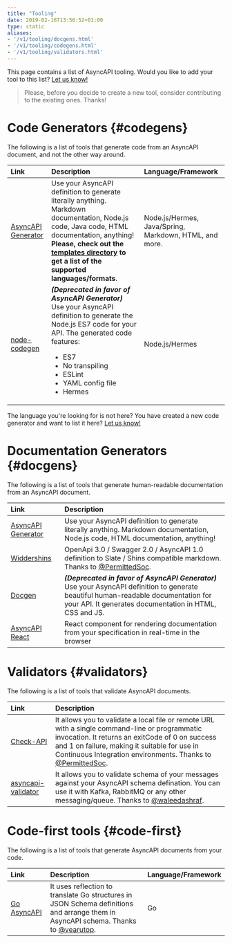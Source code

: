 ```yaml
---
title: "Tooling"
date: 2019-02-16T13:56:52+01:00
type: static
aliases:
- '/v1/tooling/docgens.html'
- '/v1/tooling/codegens.html'
- '/v1/tooling/validators.html'
---
```


This page contains a list of AsyncAPI tooling. Would you like to add your tool to this list? [Let us know!](https://github.com/asyncapi/asyncapi/issues/new)
<!--more-->

> Please, before you decide to create a new tool, consider contributing to the existing ones. Thanks!

# Code Generators {#codegens}

The following is a list of tools that generate code from an AsyncAPI document, and not the other way around.

| Link           | Description    | Language/Framework |
| :------------- | :------------- | :----------------- |
| [AsyncAPI Generator](https://github.com/asyncapi/generator) | Use your AsyncAPI definition to generate literally anything. Markdown documentation, Node.js code, Java code, HTML documentation, anything! **Please, check out the [templates directory](https://github.com/asyncapi/generator/tree/master/templates) to get a list of the supported languages/formats**. | Node.js/Hermes, Java/Spring, Markdown, HTML, and more.
| [node-codegen](https://github.com/asyncapi/node-codegen) | **_(Deprecated in favor of AsyncAPI Generator)_** <br>Use your AsyncAPI definition to generate the Node.js ES7 code for your API. The generated code features: <ul><li>ES7</li><li>No transpiling</li><li>ESLint</li><li>YAML config file</li><li>Hermes</li></ul>       | Node.js/Hermes

The language you're looking for is not here? You have created a new code generator and want to list it here? [Let us know!](https://github.com/asyncapi/asyncapi/issues/new)

# Documentation Generators {#docgens}

The following is a list of tools that generate human-readable documentation from an AsyncAPI document.

| Link           | Description    |
| :------------- | :------------- |
| [AsyncAPI Generator](https://github.com/asyncapi/generator) | Use your AsyncAPI definition to generate literally anything. Markdown documentation, Node.js code, HTML documentation, anything!
| [Widdershins](https://github.com/Mermade/widdershins) | OpenApi 3.0 / Swagger 2.0 / AsyncAPI 1.0 definition to Slate / Shins compatible markdown. Thanks to [@PermittedSoc](https://twitter.com/@Permittedsoc).
| [Docgen](https://github.com/asyncapi/docgen) | **_(Deprecated in favor of AsyncAPI Generator)_** <br>Use your AsyncAPI definition to generate beautiful human-readable documentation for your API. It generates documentation in HTML, CSS and JS.
| [AsyncAPI React](https://github.com/asyncapi/asyncapi-react) | React component for rendering documentation from your specification in real-time in the browser

# Validators {#validators}

The following is a list of tools that validate AsyncAPI documents.

| Link           | Description    |
| :------------- | :------------- |
| [Check-API](https://github.com/Mermade/check_api) | It allows you to validate a local file or remote URL with a single command-line or programmatic invocation. It returns an exitCode of 0 on success and 1 on failure, making it suitable for use in Continuous Integration environments. Thanks to [@PermittedSoc](https://twitter.com/@Permittedsoc).
| [asyncapi-validator](https://github.com/WaleedAshraf/asyncapi-validator) | It allows you to validate schema of your messages against your AsyncAPI schema defination. You can use it with Kafka, RabbitMQ or any other messaging/queue. Thanks to [@waleedashraf](https://twitter.com/@waleedashraf01).

# Code-first tools {#code-first}

The following is a list of tools that generate AsyncAPI documents from your code.

| Link           | Description    | Language/Framework |
| :------------- | :------------- | :----------------- |
| [Go AsyncAPI](https://github.com/swaggest/go-asyncapi) | It uses reflection to translate Go structures in JSON Schema definitions and arrange them in AsyncAPI schema. Thanks to [@vearutop](https://github.com/vearutop). | Go
